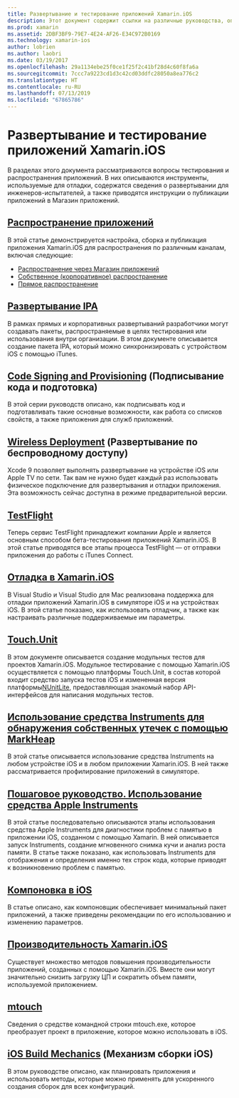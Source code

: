```yaml
---
title: Развертывание и тестирование приложений Xamarin.iOS
description: Этот документ содержит ссылки на различные руководства, описывающие развертывание и тестирование приложения Xamarin.iOS. Затрагиваются такие аспекты, как распространение приложений, файлы IPA, подготовка, беспроводное развертывание, TestFlight и отладка.
ms.prod: xamarin
ms.assetid: 2DBF3BF9-79E7-4E24-AF26-E34C972B0169
ms.technology: xamarin-ios
author: lobrien
ms.author: laobri
ms.date: 03/19/2017
ms.openlocfilehash: 29a1134ebe25f0ce1f25f2c41bf28d4c60f8fa6a
ms.sourcegitcommit: 7ccc7a9223cd1d3c42cd03ddfc28050a8ea776c2
ms.translationtype: HT
ms.contentlocale: ru-RU
ms.lasthandoff: 07/13/2019
ms.locfileid: "67865786"
---
```

# <a name="deploying-and-testing-xamarinios-apps"></a>Развертывание и тестирование приложений Xamarin.iOS

В разделах этого документа рассматриваются вопросы тестирования и распространения приложений. В них описываются инструменты, используемые для отладки, содержатся сведения о развертывании для инженеров-испытателей, а также приводятся инструкции о публикации приложений в Магазин приложений.

## <a name="app-distributioniosdeploy-testapp-distributionindexmd"></a>[Распространение приложений](~/ios/deploy-test/app-distribution/index.md)

В этой статье демонстрируется настройка, сборка и публикация приложения Xamarin.iOS для распространения по различным каналам, включая следующие:

- [Распространение через Магазин приложений](~/ios/deploy-test/app-distribution/app-store-distribution/index.md)
- [Собственное (корпоративное) распространение](~/ios/deploy-test/app-distribution/in-house-distribution.md)
- [Прямое распространение](~/ios/deploy-test/app-distribution/ad-hoc-distribution.md)

## <a name="ipa-deploymentiosdeploy-testapp-distributionipa-supportmd"></a>[Развертывание IPA](~/ios/deploy-test/app-distribution/ipa-support.md)

В рамках прямых и корпоративных развертываний разработчики могут создавать пакеты, распространяемые в целях тестирования или использования внутри организации. В этом документе описывается создание пакета IPA, который можно синхронизировать с устройством iOS с помощью iTunes.

## <a name="provisioningprovisioningindexmd"></a>[Code Signing and Provisioning](provisioning/index.md) (Подписывание кода и подготовка)

В этой серии руководств описано, как подписывать код и подготавливать такие основные возможности, как работа со списков свойств, а также приложения для служб приложений. 

## <a name="wireless-deploymentwireless-deploymentmd"></a>[Wireless Deployment](wireless-deployment.md) (Развертывание по беспроводному доступу)

 Xcode 9 позволяет выполнять развертывание на устройстве iOS или Apple TV по сети. Так вам не нужно будет каждый раз использовать физическое подключение для развертывания и отладки приложения. Эта возможность сейчас доступна в режиме предварительной версии.

## <a name="testflightiosdeploy-testtestflightmd"></a>[TestFlight](~/ios/deploy-test/testflight.md)

Теперь сервис TestFlight принадлежит компании Apple и является основным способом бета-тестирования приложений Xamarin.iOS. В этой статье приводятся все этапы процесса TestFlight — от отправки приложения до работы с iTunes Connect.

## <a name="debugging-in-xamariniosiosdeploy-testdebugging-in-xamarin-iosmd"></a>[Отладка в Xamarin.iOS](~/ios/deploy-test/debugging-in-xamarin-ios.md)

В Visual Studio и Visual Studio для Mac реализована поддержка для отладки приложений Xamarin.iOS в симуляторе iOS и на устройствах iOS. В этой статье показано, как использовать отладчик, а также как настраивать различные поддерживаемые им параметры.

## <a name="touchunitiosdeploy-testtouchunitmd"></a>[Touch.Unit](~/ios/deploy-test/touch.unit.md)

В этом документе описывается создание модульных тестов для проектов Xamarin.iOS.
Модульное тестирование с помощью Xamarin.iOS осуществляется с помощью платформы Touch.Unit, в состав которой входит средство запуска тестов iOS и измененная версия платформы[NUnitLite](http://www.nunitlite.com/), предоставляющая знакомый набор API-интерфейсов для написания модульных тестов.

## <a name="using-instruments-to-detect-native-leaks-using-markheapiosdeploy-testusing-instruments-to-detect-native-leaks-using-markheapmd"></a>[Использование средства Instruments для обнаружения собственных утечек с помощью MarkHeap](~/ios/deploy-test/using-instruments-to-detect-native-leaks-using-markheap.md)

В этой статье описывается использование средства Instruments на любом устройстве iOS и в любом приложении Xamarin.iOS. В ней также рассматривается профилирование приложений в симуляторе.

## <a name="walkthrough---using-apples-instrument-tooliosdeploy-testwalkthrough-apples-instrumentmd"></a>[Пошаговое руководство. Использование средства Apple Instruments](~/ios/deploy-test/walkthrough-apples-instrument.md)

В этой статье последовательно описываются этапы использования средства Apple Instruments для диагностики проблем с памятью в приложении iOS, созданном с помощью Xamarin. В ней описывается запуск Instruments, создание мгновенного снимка кучи и анализ роста памяти. В статье также показано, как использовать Instruments для отображения и определения именно тех строк кода, которые приводят к возникновению проблем с памятью.

## <a name="linking-on-ioslinkermd"></a>[Компоновка в iOS](linker.md)

В статье описано, как компоновщик обеспечивает минимальный пакет приложений, а также приведены рекомендации по его использованию и изменению параметров.

## <a name="xamarinios-performanceperformancemd"></a>[Производительность Xamarin.iOS](performance.md)

Существует множество методов повышения производительности приложений, созданных с помощью Xamarin.iOS. Вместе они могут значительно снизить загрузку ЦП и сократить объем памяти, используемой приложением.

## <a name="mtouchmtouchmd"></a>[mtouch](mtouch.md)

Сведения о средстве командной строки mtouch.exe, которое преобразует проект в приложение, которое можно использовать в iOS.

## <a name="ios-build-mechanicsios-build-mechanicsmd"></a>[iOS Build Mechanics](ios-build-mechanics.md) (Механизм сборки iOS)

В этом руководстве описано, как планировать приложения и использовать методы, которые можно применять для ускоренного создания сборок для всех конфигураций.
